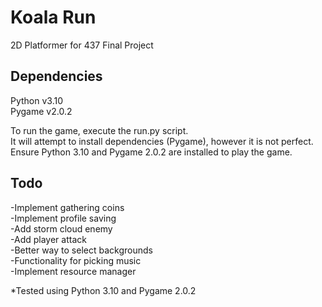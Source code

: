 # Koala Run
 2D Platformer for 437 Final Project 

 Dependencies
 --------------
 Python v3.10<br />
 Pygame v2.0.2<br />

 To run the game, execute the run.py script.<br />
 It will attempt to install dependencies (Pygame), however it is not perfect.<br />
 Ensure Python 3.10 and Pygame 2.0.2 are installed to play the game.

 Todo
 --------------
 -Implement gathering coins<br />
 -Implement profile saving<br />
 -Add storm cloud enemy<br />
 -Add player attack<br />
 -Better way to select backgrounds<br />
 -Functionality for picking music<br />
 -Implement resource manager<br />

 *Tested using Python 3.10 and Pygame 2.0.2
